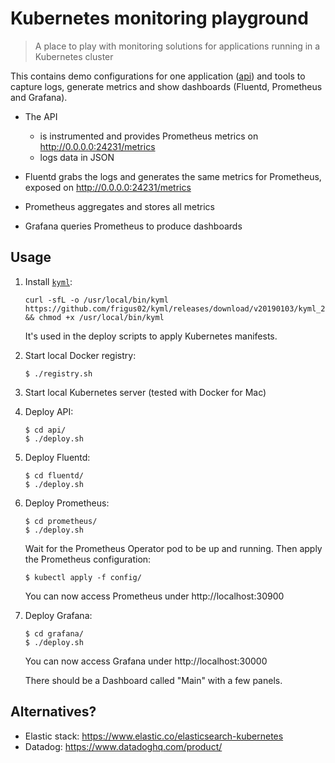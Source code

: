 # Kubernetes monitoring playground

> A place to play with monitoring solutions for applications running in a Kubernetes cluster

This contains demo configurations for one application ([api](./api)) and tools to capture logs, generate metrics and show dashboards (Fluentd, Prometheus and Grafana).

- The API

  - is instrumented and provides Prometheus metrics on http://0.0.0.0:24231/metrics
  - logs data in JSON

- Fluentd grabs the logs and generates the same metrics for Prometheus, exposed on http://0.0.0.0:24231/metrics

- Prometheus aggregates and stores all metrics

- Grafana queries Prometheus to produce dashboards

## Usage

1. Install [`kyml`](https://github.com/frigus02/kyml):

   ```console
   curl -sfL -o /usr/local/bin/kyml https://github.com/frigus02/kyml/releases/download/v20190103/kyml_20190103_darwin_amd64 && chmod +x /usr/local/bin/kyml
   ```

   It's used in the deploy scripts to apply Kubernetes manifests.

1. Start local Docker registry:

   ```console
   $ ./registry.sh
   ```

1. Start local Kubernetes server (tested with Docker for Mac)

1. Deploy API:

   ```console
   $ cd api/
   $ ./deploy.sh
   ```

1. Deploy Fluentd:

   ```console
   $ cd fluentd/
   $ ./deploy.sh
   ```

1. Deploy Prometheus:

   ```console
   $ cd prometheus/
   $ ./deploy.sh
   ```

   Wait for the Prometheus Operator pod to be up and running. Then apply the Prometheus configuration:

   ```console
   $ kubectl apply -f config/
   ```

   You can now access Prometheus under http://localhost:30900

1. Deploy Grafana:

   ```console
   $ cd grafana/
   $ ./deploy.sh
   ```

   You can now access Grafana under http://localhost:30000

   There should be a Dashboard called "Main" with a few panels.

## Alternatives?

- Elastic stack: https://www.elastic.co/elasticsearch-kubernetes
- Datadog: https://www.datadoghq.com/product/
